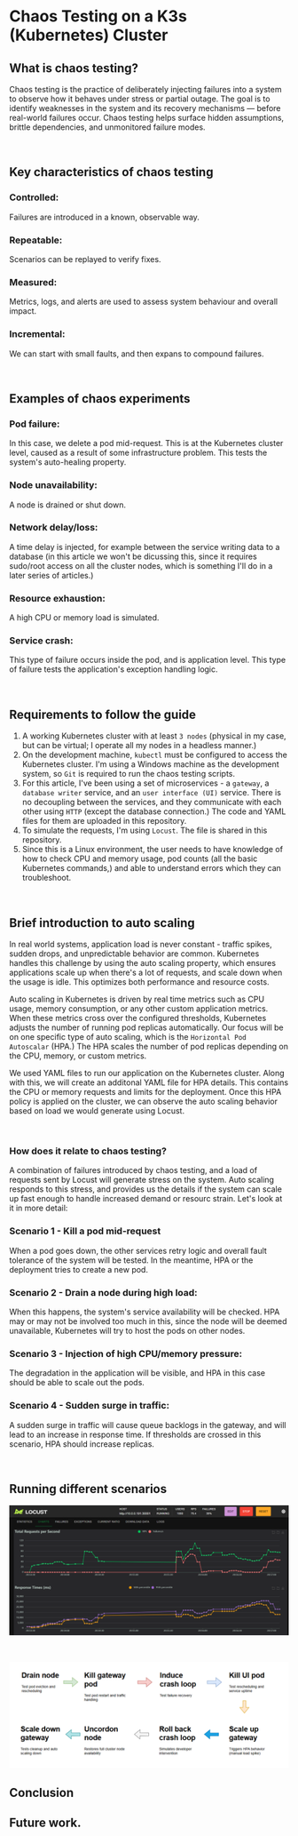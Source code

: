 # Chaos Testing on a K3s (Kubernetes) Cluster

## What is chaos testing?

Chaos testing is the practice of deliberately injecting failures into a system to observe how it behaves under stress or partial outage. The goal is to identify weaknesses in the system and its recovery mechanisms — before real-world failures occur. Chaos testing helps surface hidden assumptions, brittle dependencies, and unmonitored failure modes.

<br>

## Key characteristics of chaos testing

### Controlled:
Failures are introduced in a known, observable way.

### Repeatable:
Scenarios can be replayed to verify fixes.

### Measured:
Metrics, logs, and alerts are used to assess system behaviour and overall impact.

### Incremental:
We can start with small faults, and then expans to compound failures.

<br>

## Examples of chaos experiments

### Pod failure:
In this case, we delete a pod mid-request. This is at the Kubernetes cluster level, caused as a result of some infrastructure problem. This tests the system's auto-healing property.

### Node unavailability:
A node is drained or shut down.

### Network delay/loss:
A time delay is injected, for example between the service writing data to a database (in this article we won't be dicussing this, since it requires sudo/root access on all the cluster nodes, which is something I'll do in a later series of articles.)

### Resource exhaustion:
A high CPU or memory load is simulated.

### Service crash:
This type of failure occurs inside the pod, and is application level. This type of failure tests the application's exception handling logic.

<br>

## Requirements to follow the guide

1. A working Kubernetes cluster with at least `3 nodes` (physical in my case, but can be virtual; I operate all my nodes in a headless manner.)
2. On the development machine, `kubectl` must be configured to access the Kubernetes cluster. I'm using a Windows machine as the development system, so `Git` is required to run the chaos testing scripts.
3. For this article, I've been using a set of microservices - a `gateway`, a `database writer` service, and an `user interface (UI)` service. There is no decoupling between the services, and they communicate with each other using `HTTP` (except the database connection.) The code and YAML files for them are uploaded in this repository.
4. To simulate the requests, I'm using `Locust`. The file is shared in this repository.
5. Since this is a Linux environment, the user needs to have knowledge of how to check CPU and memory usage, pod counts (all the basic Kubernetes commands,) and able to understand errors which they can troubleshoot.

<br>

## Brief introduction to auto scaling

In real world systems, application load is never constant - traffic spikes, sudden drops, and unpredictable behavior are common. Kubernetes handles this challenge by using the auto scaling property, which ensures applications scale up when there's a lot of requests, and scale down when the usage is idle. This optimizes both performance and resource costs.

Auto scaling in Kubernetes is driven by real time metrics such as CPU usage, memory consumption, or any other custom application metrics. When these metrics cross over the configured thresholds, Kubernetes adjusts the number of running pod replicas automatically. Our focus will be on one specific type of auto scaling, which is the `Horizontal Pod Autoscalar` (HPA.) The HPA scales the number of pod replicas depending on the CPU, memory, or custom metrics.

We used YAML files to run our application on the Kubernetes cluster. Along with this, we will create an additonal YAML file for HPA details. This contains the CPU or memory requests and limits for the deployment. Once this HPA policy is applied on the cluster, we can observe the auto scaling behavior based on load we would generate using Locust.

<br>

### How does it relate to chaos testing?

A combination of failures introduced by chaos testing, and a load of requests sent by Locust will generate stress on the system. Auto scaling responds to this stress, and provides us the details if the system can scale up fast enough to handle increased demand or resourc strain. Let's look at it in more detail:

### Scenario 1 - Kill a pod mid-request
When a pod goes down, the other services retry logic and overall fault tolerance of the system will be tested. In the meantime, HPA or the deployment tries to create a new pod.

### Scenario 2 - Drain a node during high load:
When this happens, the system's service availability will be checked. HPA may or may not be involved too much in this, since the node will be deemed unavailable, Kubernetes will try to host the pods on other nodes.

### Scenario 3 - Injection of high CPU/memory pressure:
The degradation in the application will be visible, and HPA in this case should be able to scale out the pods.

### Scenario 4 - Sudden surge in traffic:
A sudden surge in traffic will cause queue backlogs in the gateway, and will lead to an increase in response time. If thresholds are crossed in this scenario, HPA should increase replicas.

<br>

## Running different scenarios

![alt text](https://github.com/siddhesh2263/chaos-testing/blob/main/assets/locust-snapshot.png?raw=true)

<br>

![alt text](https://github.com/siddhesh2263/chaos-testing/blob/main/assets/script-flow-image.png?raw=true)

## Conclusion

## Future work.